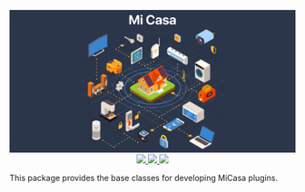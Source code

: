 <p align="center">
  <img src="https://raw.githubusercontent.com/MiCasa-HomeKit/MiCasaAssets/main/micasa-header.png"/><br/>
  <a href="https://opensource.org/licenses/Apache-2.0" target="_new">
    <img src="https://img.shields.io/github/license/MiCasa-HomeKit/MiCasaPlugin"/>
  </a>
  <a href="https://travis-ci.org/github/MiCasa-HomeKit/MiCasaPlugin/branches" target="_new">
      <img src="https://travis-ci.org/MiCasa-HomeKit/MiCasaPlugin.svg?branch=main"/>
  </a>
  <a href="https://github.com/MiCasa-HomeKit/MiCasaPlugin/issues">
    <img src="https://img.shields.io/github/issues/MiCasa-HomeKit/MiCasaPlugin"/>
  </a>
</p>

This package provides the base classes for developing MiCasa plugins.
